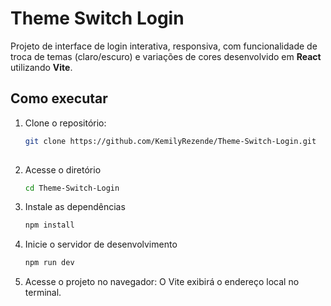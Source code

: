 # Theme Switch Login

Projeto de interface de login interativa, responsiva, com funcionalidade de troca de temas (claro/escuro) e variações de cores desenvolvido em **React** utilizando **Vite**.

## Como executar

1. Clone o repositório:
   ```bash
   git clone https://github.com/KemilyRezende/Theme-Switch-Login.git
  
2. Acesse o diretório
   ```bash
   cd Theme-Switch-Login
   
4. Instale as dependências
   ```bash
   npm install
   
5. Inicie o servidor de desenvolvimento
   ```bash
   npm run dev
   
6. Acesse o projeto no navegador: O Vite exibirá o endereço local no terminal.
  
